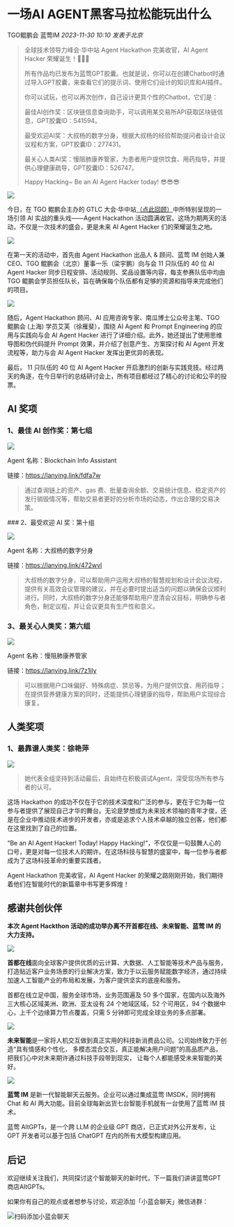 # 一场AI AGENT黑客马拉松能玩出什么

TGO鲲鹏会 蓝莺IM _2023-11-30 10:10_ _发表于北京_

> 全球技术领导力峰会·华中站 Agent Hackathon 完美收官，AI Agent Hacker 荣耀诞生！🎉🎉🎉  
> 
> 所有作品均已发布为蓝莺GPT胶囊。也就是说，你可以在创建Chatbot时通过导入GPT胶囊，来查看它们的提示词、使用它们设计的知识库和AI插件。
> 
> 你可以试玩，也可以再次创作，自己设计更具个性的Chatbot，它们是：
> 
> 最佳AI创作奖：区块链信息查询助手，可以调用某交易所API获取区块链信息，GPT胶囊ID：541594。  
> 
> 最受欢迎AI奖：大叔杨的数字分身，根据大叔杨的经验帮助提问者设计会议议程和方案，GPT胶囊ID：277431。  
> 
> 最关心人类AI奖：慢阻肺康养管家，为患者用户提供饮食、用药指导，并提供心理健康疏导，GPT胶囊ID：526747。
> 
> Happy Hacking~ Be an AI Agent Hacker today! 😎😎😎

![](../assets/articles/autogen-3844ae654ba5782033ec40f59cb930c394ebcaebe69e6487e431291595b22e43.jpeg)

今日，在 TGO 鲲鹏会主办的 GTLC 大会·华中站[（点此回顾）](http://mp.weixin.qq.com/s?__biz=MzA4NTU2MTg3MQ==&mid=2655241995&idx=1&sn=72e6f5ba90cbc4f5e7aabec9d2042914&chksm=8461606bb316e97d0bf57bad85239a742039be7f739ce0cc32b4d72a302775d0380b9fff9ce0&scene=21#wechat_redirect)中所特别呈现的一场引领 AI 实战的重头戏——Agent Hackathon 活动圆满收官。这场为期两天的活动，不仅是一次技术的盛会，更是未来 AI Agent Hacker 们的荣耀诞生之地。

![](../assets/articles/autogen-fcd928916b3054a822c623d2111c8ca95bed24b55a4473d8c37d64239555fc13.jpeg)

在第一天的活动中，首先由 Agent Hackathon 出品人 & 顾问、蓝莺 IM 创始人兼 CEO、TGO 鲲鹏会（北京）董事一乐（梁宇鹏）向与会 11 只队伍的 40 位 AI Agent Hacker 同步日程安排、活动规则、奖品设置等内容，每支参赛队伍中均由 TGO 鲲鹏会学员担任队长，旨在确保每个队伍都有足够的资源和指导来完成他们的项目。

![](../assets/articles/autogen-bbfc9b82d52a837a7ba798a10d62e7a8b5a209fea00431c39cfb165e3a370309.jpeg)

随后，Agent Hackathon 顾问、AI 应用咨询专家、南瓜博士公众号主笔、TGO 鲲鹏会 (上海) 学员艾芙（徐雁斐），围绕 AI Agent 和 Prompt Engineering 的应用与实践向与会 AI Agent Hacker 进行了详细介绍。此外，她还提出了使用思维导图和伪代码提升 Prompt 效果，并介绍了创意产生、方案探讨和 AI Agent 开发流程等，助力与会 AI Agent Hacker 发挥出更优异的表现。

最后， 11 只队伍的 40 位 AI Agent Hacker 开启激烈的创新与实践竞技。经过两天的角逐，在今日举行的总结研讨会上，所有项目都经过了精心的讨论和公平的投票。

## AI 奖项

### 1、最佳 AI 创作奖：第七组

![](../assets/articles/autogen-d2683d937473d87665716f6421f83827141ee8c8e32d66fc2d1d526b1a5efde4.jpeg)

Agent 名称：Blockchain Info Assistant

链接：https://lanying.link/fdfa7w

> 通过查询链上的资产、gas 费、批量查询余额、交易统计信息、稳定资产的发行销毁情况等，帮助交易者更好的分析市场的动态，作出合理的交易决策。

### 2、最受欢迎 AI 奖：第十组

![](../assets/articles/autogen-16f0e60c4f26344ba501dd36293396c43bf2e550e21f78b3103507b5f72de7d2.jpeg)

Agent 名称：大叔杨的数字分身

链接：https://lanying.link/472wvl

> 大叔杨的数字分身，可以帮助用户运用大叔杨的智慧规划和设计会议流程，提供有关高效会议管理的建议，并在必要时提出适当的问题以确保会议顺利进行。同时，大叔杨的数字分身还能够帮助用户澄清会议目标，明确参与者角色，制定议程，并让会议更具有生产性和意义。

### 3、最关心人类奖：第六组

![](../assets/articles/autogen-ab4f000b6dfaf1c3728532cfca5cbac44183b7099625088da23e423e040ed221.jpeg)

Agent 名称：慢阻肺康养管家

链接：https://lanying.link/7z1ily

> 可以根据用户口味偏好、特殊病症、禁忌等，为用户提供饮食、用药指导；在提供营养健康方案的同时，还能提供心理健康的指导，帮助用户实现综合康复。

## 人类奖项

### 1、最靠谱人类奖：徐艳萍

![](../assets/articles/autogen-26c6927f4f44804d41503476086ceb066743b53d030cc5cf653123cf1e327e8e.jpeg)

> 她代表全组坚持到活动最后，且始终在积极调试Agent，深受现场所有参与者的认可。

这场 Hackathon 的成功不仅在于它的技术深度和广泛的参与，更在于它为每一位参与者提供了展现自己才华的舞台。无论是梦想成为未来技术领袖的青年才俊，还是在企业中推动技术进步的开发者，亦或是追求个人技术卓越的独立创客，他们都在这里找到了自己的位置。

“Be an AI Agent Hacker! Today! Happy Hacking!”，不仅仅是一句鼓舞人心的口号，更是对每一位技术人的期许。在这场科技与智慧的盛宴中，每一位参与者都成为了这场科技革命的重要实践者。

Agent Hackathon 完美收官，AI Agent Hacker 的荣耀之路刚刚开始，我们期待着他们在智能时代的新篇章中书写更多辉煌！

## 感谢共创伙伴

**本次 Agent Hackthon 活动的成功举办离不开首都在线、未来智能、蓝莺 IM 的大力支持。**

![](../assets/articles/autogen-7280c20c73e7105faf8a501a71ac892d37b143e0979f24bd8df7b00f3f496f9a.png)

**首都在线**面向全球客户提供优质的云计算、大数据、人工智能等技术产品与服务，打造贴近客户业务场景的行业解决方案，致力于以云服务赋能数字经济，通过持续加速人工智能产业的布局和发展，为客户提供坚实的底座和服务。

首都在线立足中国，服务全球市场，业务范围遍及 50 多个国家，在国内以及海外三大核心区域美洲、欧洲、亚太设有 24 个地域区域，52 个可用区，94 个数据中心，上千个边缘算力节点覆盖，只需 5 分钟即可完成全球业务的多点部署。

  

![](../assets/articles/autogen-918dea4e145668e4d25fc822e2e5af8ba037205276dcb7ce38cf30e5f3661d21.jpeg)

**未来智能**是一家将人机交互做到真正实用的科技新消费品公司。公司始终致力于创造“具有情感和个性化， 多模态混合交互，真正能解决用户问题”的高品质产品，把我们心中对未来期许通过科技手段带到现实， 让每个人都能感受未来智能的美好。

  

![](../assets/articles/autogen-3c4752fbf48af5b7528c42c0cdb85648260a17eb88f98a19cf291c430258a4ce.jpeg)

**蓝莺 IM** 是新一代智能聊天云服务。企业可以通过集成蓝莺 IMSDK，同时拥有 Chat 和 AI 两大功能。目前全球每新出货七台智能手机就有一台使用了蓝莺 IM 技术。

蓝莺 AltGPTs，是一个跨 LLM 的企业级 GPT 商店，已正式对外公开发布，让 GPT 开发者可以基于包括 ChatGPT 在内的所有大模型构建应用。

## 后记

欢迎继续关注我们，共同探讨这个智能聊天的新时代，下一篇我们讲讲蓝莺GPT商店AltGPTs。

如果你有自己的观点或者想参与讨论，欢迎添加「小蓝会聊天」微信进群：

![扫码添加小蓝会聊天](../assets/articles/autogen-5d8b60effd72306cf5e0fbd4c1eda8269dd75bcde3679710d310f6541420ffb1.png)
